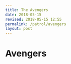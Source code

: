 ```yaml
---
title: The Avengers
date: 2018-05-15
revised: 2018-05-15 12:55 
permalink: /patrol/avengers
layout: post
---
```


# Avengers

